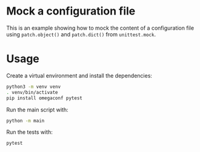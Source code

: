 # Mock a configuration file

This is an example showing how to mock the content of a configuration file using `patch.object()` and `patch.dict()` from `unittest.mock`.

# Usage

Create a virtual environment and install the dependencies:

```bash
python3 -m venv venv
. venv/bin/activate
pip install omegaconf pytest
```

Run the main script with:

```bash
python -m main
```

Run the tests with:

```bash
pytest
```
